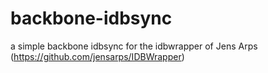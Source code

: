 backbone-idbsync
================

a simple backbone idbsync for the idbwrapper
of Jens Arps (https://github.com/jensarps/IDBWrapper)